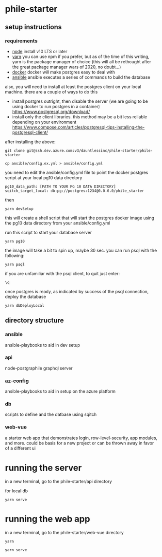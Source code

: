 # phile-starter 

## setup instructions

### requirements

- <a href="https://nodejs.org/">node</a>
  install v10 LTS or later
- <a href="https://yarnpkg.com/lang/en/docs/install">yarn</a>
  you can use npm if you prefer, but as of the time of this writing, yarn is the package manager of choice 
  (this will all be rethought after the great package manager wars of 2020, no doubt...)
- <a href="https://www.docker.com/get-started">docker</a>
  docker will make postgres easy to deal with
- <a href="https://docs.ansible.com/ansible/latest/installation_guide/intro_installation.html">ansible</a>
  ansible executes a series of commands to build the database 

also, you will need to install at least the postgres client on your local machine.  there are a couple of ways to do this
- install postgres outright, then disable the server (we are going to be using docker to run postgres in a container)
    https://www.postgresql.org/download/
- install only the client libraries. this method may be a bit less reliable depending on your environment
    https://www.compose.com/articles/postgresql-tips-installing-the-postgresql-client/

after installing the above:

```
git clone git@ssh.dev.azure.com:v3/dauntlessinc/phile-starter/phile-starter

cp ansible/config.ex.yml > ansible/config.yml
```

you need to edit the ansible/config.yml file to point the docker postgres script at your local pg10 data directory
```
pg10_data_path: [PATH TO YOUR PG 10 DATA DIRECTORY]
sqitch_target_local: db:pg://postgres:1234@0.0.0.0/phile_starter
```

then
```
yarn devSetup
```

this will create a shell script that will start the postgres docker image using the pg10 data directory from your ansible/config.yml

run this script to start your database server
```
yarn pg10
```

the image will take a bit to spin up, maybe 30 sec.  you can run psql with the following:
```
yarn psql
```

if you are unfamiliar with the psql client, to quit just enter:
```
\q
```

once postgres is ready, as indicated by success of the psql connection, deploy the database

```
yarn dbDeployLocal
```

## directory structure

### ansible
ansible-playbooks to aid in dev setup

### api
node-postgraphile graphql server

### az-config
ansible-playbooks to aid in setup on the azure platform

### db
scripts to define and the datbase using sqitch

### web-vue
a starter web app that demonstrates login, row-level-security, app modules, and more.  could be basis for a new project or can be thrown away in favor of a different ui


# running the server
in a new terminal, go to the phile-starter/api directory

for local db
```
yarn serve
```

# running the web app
in a new terminal, go to the phile-starter/web-vue directory

```
yarn

yarn serve
```
